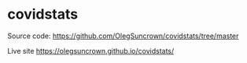 # covidstats
Source code: https://github.com/OlegSuncrown/covidstats/tree/master

Live site https://olegsuncrown.github.io/covidstats/
